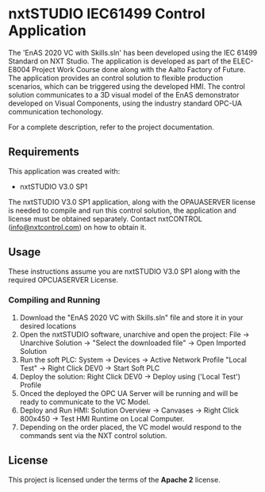 # nxtSTUDIO IEC61499 Control Application 
The 'EnAS 2020 VC with Skills.sln' has been developed using the IEC 61499 Standard on NXT Studio. 
The application is developed as part of the ELEC-E8004 Project Work Course done along with the Aalto Factory of Future. 
The application provides an control solution to flexible production scenarios, which can be triggered using the developed HMI. 
The control solution communicates to a 3D visual model of the EnAS demonstrator developed on Visual Components, using the industry standard OPC-UA communication techonology.  

For a complete description, refer to the project documentation. 




## Requirements
This application was created with:
 * nxtSTUDIO V3.0 SP1

The nxtSTUDIO V3.0 SP1 application, along with the OPAUASERVER license is needed to compile and run this control solution, the application and license must be obtained separately.
Contact nxtCONTROL ([info@nxtcontrol.com](mailto:info@nxtcontrol.com)) on how to obtain it.

## Usage
These instructions assume you are nxtSTUDIO V3.0 SP1 along with the required OPCUASERVER License.

### Compiling and Running

 1. Download the "EnAS 2020 VC with Skills.sln" file and store it in your desired locations 
 2. Open the nxtSTUDIO software, unarchive and open the project: File -> Unarchive Solution -> "Select the downloaded file" -> Open Imported Solution
 3. Run the soft PLC: System -> Devices -> Active Network Profile "Local Test" -> Right Click DEV0 -> Start Soft PLC 
 4. Deploy the solution: Right Click DEV0 -> Deploy using ('Local Test') Profile
 5. Onced the deployed the OPC UA Server will be running and will be ready to communicate to the VC Model. 
 6. Deploy and Run HMI: Solution Overview -> Canvases -> Right Click 800x450 -> Test HMI Runtime on Local Computer.
 7. Depending on the order placed, the VC model would respond to the commands sent via the NXT control solution. 

## License
This project is licensed under the terms of the __Apache 2__ license.

